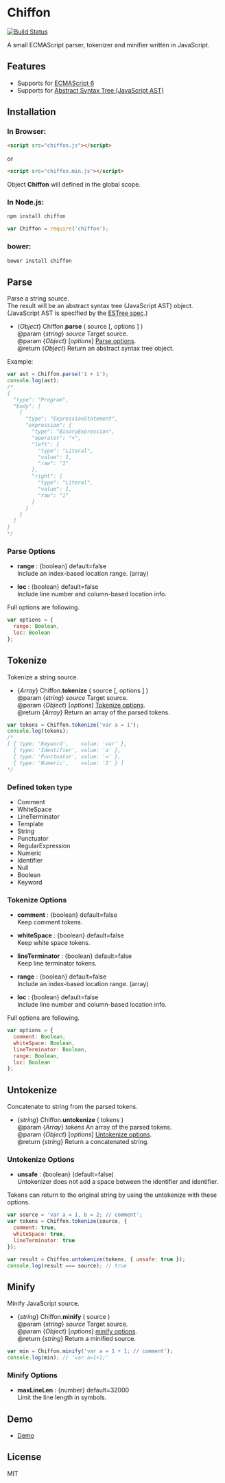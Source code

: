 Chiffon
=======

[![Build Status](https://travis-ci.org/polygonplanet/Chiffon.svg?branch=master)](https://travis-ci.org/polygonplanet/Chiffon)

A small ECMAScript parser, tokenizer and minifier written in JavaScript.

## Features

* Supports for [ECMAScript 6](http://www.ecma-international.org/ecma-262/6.0/index.html)
* Supports for [Abstract Syntax Tree (JavaScript AST)](https://github.com/estree/estree)


## Installation

### In Browser:

```html
<script src="chiffon.js"></script>
```

or

```html
<script src="chiffon.min.js"></script>
```

Object **Chiffon** will defined in the global scope.


### In Node.js:

```bash
npm install chiffon
```

```javascript
var Chiffon = require('chiffon');
```

### bower:

```bash
bower install chiffon
```

## Parse

Parse a string source.  
The result will be an abstract syntax tree (JavaScript AST) object.  
(JavaScript AST is specified by the [ESTree spec](https://github.com/estree/estree).)

* {_Object_} Chiffon.**parse** ( source [, options ] )  
  @param {_string_} _source_ Target source.  
  @param {_Object_} [_options_] [Parse options](#parse-options).  
  @return {_Object_} Return an abstract syntax tree object.


Example:

```javascript
var ast = Chiffon.parse('1 + 1');
console.log(ast);
/*
{
  "type": "Program",
  "body": [
    {
      "type": "ExpressionStatement",
      "expression": {
        "type": "BinaryExpression",
        "operator": "+",
        "left": {
          "type": "Literal",
          "value": 1,
          "raw": "1"
        },
        "right": {
          "type": "Literal",
          "value": 1,
          "raw": "1"
        }
      }
    }
  ]
}
*/
```


### Parse Options

* **range** : {boolean} default=false  
  Include an index-based location range. (array)

* **loc** : {boolean} default=false  
  Include line number and column-based location info.

Full options are following.

```javascript
var options = {
  range: Boolean,
  loc: Boolean
};
```

## Tokenize

Tokenize a string source.

* {_Array_} Chiffon.**tokenize** ( source [, options ] )  
  @param {_string_} _source_ Target source.  
  @param {_Object_} [_options_] [Tokenize options](#tokenize-options).  
  @return {_Array_}  Return an array of the parsed tokens.  


```javascript
var tokens = Chiffon.tokenize('var a = 1');
console.log(tokens);
/*
[ { type: 'Keyword',    value: 'var' },
  { type: 'Identifier', value: 'a' },
  { type: 'Punctuator', value: '=' },
  { type: 'Numeric',    value: '1' } ]
*/
```


### Defined token type

* Comment
* WhiteSpace
* LineTerminator
* Template
* String
* Punctuator
* RegularExpression
* Numeric
* Identifier
* Null
* Boolean
* Keyword


### Tokenize Options

* **comment** : {boolean} default=false  
  Keep comment tokens.

* **whiteSpace** : {boolean} default=false  
  Keep white space tokens.

* **lineTerminator** : {boolean} default=false  
  Keep line terminator tokens.

* **range** : {boolean} default=false  
  Include an index-based location range. (array)

* **loc** : {boolean} default=false  
  Include line number and column-based location info.


Full options are following.

```javascript
var options = {
  comment: Boolean,
  whiteSpace: Boolean,
  lineTerminator: Boolean,
  range: Boolean,
  loc: Boolean
};
```

## Untokenize

Concatenate to string from the parsed tokens.

* {_string_} Chiffon.**untokenize** ( tokens )  
  @param {_Array_} _tokens_ An array of the parsed tokens.  
  @param {_Object_} [_options_] [Untokenize options](#untokenize-options).  
  @return {_string_}  Return a concatenated string.  


### Untokenize Options

* **unsafe** : {boolean} (default=false)  
  Untokenizer does not add a space between the identifier and identifier.


Tokens can return to the original string by using the untokenize with these options.

```javascript
var source = 'var a = 1, b = 2; // comment';
var tokens = Chiffon.tokenize(source, {
  comment: true,
  whiteSpace: true,
  lineTerminator: true
});

var result = Chiffon.untokenize(tokens, { unsafe: true });
console.log(result === source); // true
```


## Minify

Minify JavaScript source.

* {_string_} Chiffon.**minify** ( source )  
  @param {_string_} _source_ Target source.  
  @param {_Object_} [_options_] [minify options](#minify-options).  
  @return {_string_} Return a minified source.  


```javascript
var min = Chiffon.minify('var a = 1 + 1; // comment');
console.log(min); // 'var a=1+1;'
```

### Minify Options

* **maxLineLen** : {number} default=32000  
  Limit the line length in symbols.


## Demo

* [Demo](https://polygonplanet.github.io/Chiffon/demo/javascript-parser-demo.html)

## License

MIT

